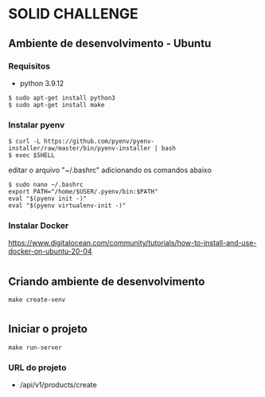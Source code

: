 # SOLID CHALLENGE

## Ambiente de desenvolvimento - Ubuntu
### Requisitos
- python 3.9.12
```
$ sudo apt-get install python3
$ sudo apt-get install make
```

### Instalar pyenv
```
$ curl -L https://github.com/pyenv/pyenv-installer/raw/master/bin/pyenv-installer | bash
$ exec $SHELL
```
editar o arquivo "~/.bashrc" adicionando os comandos abaixo
```
$ sudo nano ~/.bashrc
export PATH="/home/$USER/.pyenv/bin:$PATH"
eval "$(pyenv init -)"
eval "$(pyenv virtualenv-init -)"
```

### Instalar Docker
https://www.digitalocean.com/community/tutorials/how-to-install-and-use-docker-on-ubuntu-20-04

#
## Criando ambiente de desenvolvimento
```
make create-venv
```

#
## Iniciar o projeto
```
make run-server
```

### URL do projeto
- /api/v1/products/create
